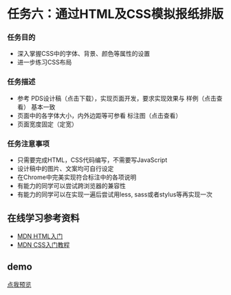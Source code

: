 任务六：通过HTML及CSS模拟报纸排版
===================================

### 任务目的

- 深入掌握CSS中的字体、背景、颜色等属性的设置
- 进一步练习CSS布局

### 任务描述

- 参考 PDS设计稿（点击下载），实现页面开发，要求实现效果与 样例（点击查看） 基本一致
- 页面中的各字体大小，内外边距等可参看 标注图（点击查看）
- 页面宽度固定（定宽）

### 任务注意事项

- 只需要完成HTML，CSS代码编写，不需要写JavaScript
- 设计稿中的图片、文案均可自行设定
- 在Chrome中完美实现符合标注中的各项说明
- 有能力的同学可以尝试跨浏览器的兼容性
- 有能力的同学可以在实现一遍后尝试用less, sass或者stylus等再实现一次

## 在线学习参考资料

- [MDN HTML入门](https://developer.mozilla.org/zh-CN/docs/Web/Guide/HTML/Introduction)
- [MDN CSS入门教程](https://developer.mozilla.org/zh-CN/docs/Web/Guide/CSS/Getting_started)


## demo

[点我预览](http://htmlpreview.github.io/?https://github.com/Jecyu/ife-baidu-2017/blob/master/xiaowei-college/task-06/index.html)


